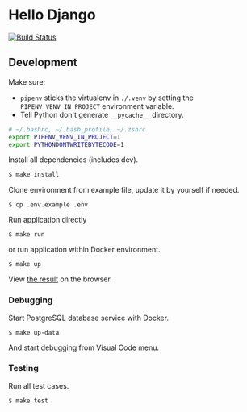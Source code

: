 # Hello Django

[![Build Status](https://travis-ci.com/tsrnd/hello-django.svg?branch=master)](https://travis-ci.com/tsrnd/hello-django)

## Development

Make sure:
- `pipenv` sticks the virtualenv in `./.venv` by setting the
 `PIPENV_VENV_IN_PROJECT` environment variable.
- Tell Python don't generate `__pycache__` directory.

```bash
# ~/.bashrc, ~/.bash_profile, ~/.zshrc
export PIPENV_VENV_IN_PROJECT=1
export PYTHONDONTWRITEBYTECODE=1
```

Install all dependencies (includes dev).

```bash
$ make install
```

Clone environment from example file, update it by yourself if needed.

```
$ cp .env.example .env
```

Run application directly

```
$ make run
```

or run application within Docker environment.

```
$ make up
```

View [the result](http://localhost:8000/api/foo/hello) on the browser.

### Debugging

Start PostgreSQL database service with Docker.

```
$ make up-data
```

And start debugging from Visual Code menu.

### Testing

Run all test cases.

```
$ make test
```
